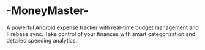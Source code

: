 # -MoneyMaster-
A powerful Android expense tracker with real-time budget management and Firebase sync. Take control of your finances with smart categorization and detailed spending analytics.
